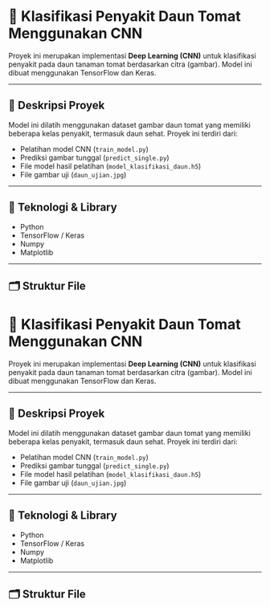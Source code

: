 # 🧠 Klasifikasi Penyakit Daun Tomat Menggunakan CNN

Proyek ini merupakan implementasi **Deep Learning (CNN)** untuk klasifikasi penyakit pada daun tanaman tomat berdasarkan citra (gambar). Model ini dibuat menggunakan TensorFlow dan Keras.

---

## 📌 Deskripsi Proyek

Model ini dilatih menggunakan dataset gambar daun tomat yang memiliki beberapa kelas penyakit, termasuk daun sehat. Proyek ini terdiri dari:

- Pelatihan model CNN (`train_model.py`)
- Prediksi gambar tunggal (`predict_single.py`)
- File model hasil pelatihan (`model_klasifikasi_daun.h5`)
- File gambar uji (`daun_ujian.jpg`)

---

## 🧪 Teknologi & Library

- Python
- TensorFlow / Keras
- Numpy
- Matplotlib

---

## 🗂️ Struktur File

# 🧠 Klasifikasi Penyakit Daun Tomat Menggunakan CNN

Proyek ini merupakan implementasi **Deep Learning (CNN)** untuk klasifikasi penyakit pada daun tanaman tomat berdasarkan citra (gambar). Model ini dibuat menggunakan TensorFlow dan Keras.

---

## 📌 Deskripsi Proyek

Model ini dilatih menggunakan dataset gambar daun tomat yang memiliki beberapa kelas penyakit, termasuk daun sehat. Proyek ini terdiri dari:

- Pelatihan model CNN (`train_model.py`)
- Prediksi gambar tunggal (`predict_single.py`)
- File model hasil pelatihan (`model_klasifikasi_daun.h5`)
- File gambar uji (`daun_ujian.jpg`)

---

## 🧪 Teknologi & Library

- Python
- TensorFlow / Keras
- Numpy
- Matplotlib

---

## 🗂️ Struktur File

